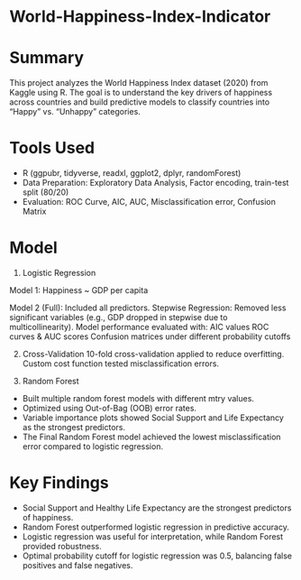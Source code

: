 # World-Happiness-Index-Indicator

# Summary
This project analyzes the World Happiness Index dataset (2020) from Kaggle using R. The goal is to understand the key drivers of happiness across countries and build predictive models to classify countries into “Happy” vs. “Unhappy” categories.

# Tools Used
- R (ggpubr, tidyverse, readxl, ggplot2, dplyr, randomForest) 
- Data Preparation: Exploratory Data Analysis, Factor encoding, train-test split (80/20) 
- Evaluation: ROC Curve, AIC, AUC, Misclassification error, Confusion Matrix

# Model
1. Logistic Regression

Model 1: Happiness ~ GDP per capita

Model 2 (Full): Included all predictors.
Stepwise Regression: Removed less significant variables (e.g., GDP dropped in stepwise due to multicollinearity).
Model performance evaluated with:
AIC values
ROC curves & AUC scores
Confusion matrices under different probability cutoffs

2.  Cross-Validation
10-fold cross-validation applied to reduce overfitting.
Custom cost function tested misclassification errors.

3.  Random Forest
- Built multiple random forest models with different mtry values.
- Optimized using Out-of-Bag (OOB) error rates.
- Variable importance plots showed Social Support and Life Expectancy as the strongest predictors.
- The Final Random Forest model achieved the lowest misclassification error compared to logistic regression.

# Key Findings
- Social Support and Healthy Life Expectancy are the strongest predictors of happiness.
- Random Forest outperformed logistic regression in predictive accuracy.
- Logistic regression was useful for interpretation, while Random Forest provided robustness.
- Optimal probability cutoff for logistic regression was 0.5, balancing false positives and false negatives.

